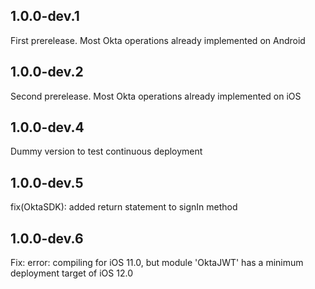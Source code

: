 ## 1.0.0-dev.1

First prerelease. Most Okta operations already implemented on Android

## 1.0.0-dev.2

Second prerelease. Most Okta operations already implemented on iOS

## 1.0.0-dev.4

Dummy version to test continuous deployment

## 1.0.0-dev.5

fix(OktaSDK): added return statement to signIn method


## 1.0.0-dev.6

Fix: error: compiling for iOS 11.0, but module 'OktaJWT' has a minimum deployment target of iOS 12.0